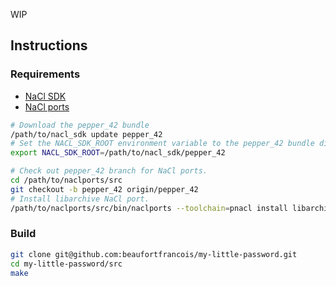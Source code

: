 WIP

## Instructions

### Requirements
- [NaCl SDK](https://developer.chrome.com/native-client/sdk/download)
- [NaCl ports](https://code.google.com/p/naclports)

```bash
# Download the pepper_42 bundle
/path/to/nacl_sdk update pepper_42
# Set the NACL_SDK_ROOT environment variable to the pepper_42 bundle directory.
export NACL_SDK_ROOT=/path/to/nacl_sdk/pepper_42

# Check out pepper_42 branch for NaCl ports.
cd /path/to/naclports/src
git checkout -b pepper_42 origin/pepper_42
# Install libarchive NaCl port.
/path/to/naclports/src/bin/naclports --toolchain=pnacl install libarchive
```

### Build
```bash
git clone git@github.com:beaufortfrancois/my-little-password.git
cd my-little-password/src
make
```
